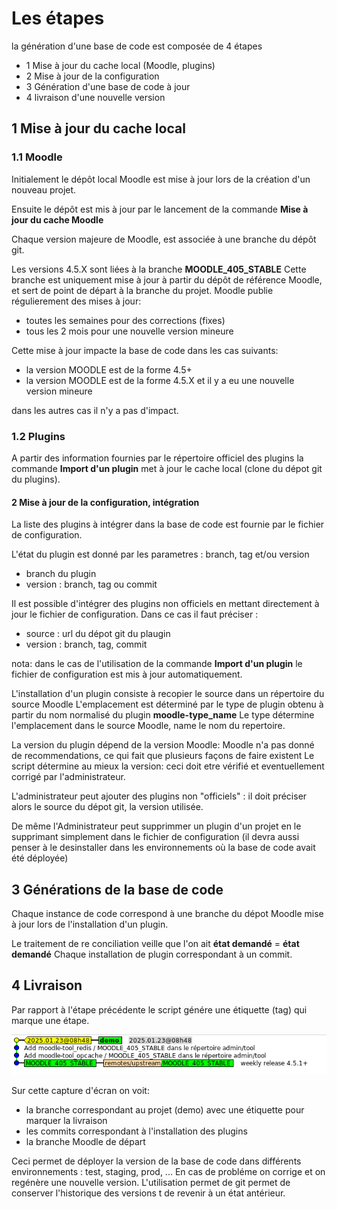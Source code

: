 # Les étapes

la génération d'une base de code  est composée de 4 étapes
- 1 Mise à jour du cache local (Moodle, plugins)
- 2 Mise à jour de la configuration 
- 3 Génération d'une base de code à jour 
- 4 livraison d'une nouvelle version 

## 1 Mise à jour du cache local

### 1.1 Moodle

Initialement le dépôt local Moodle est mise à jour lors de la création d'un nouveau projet.

Ensuite le dépôt est mis à jour par le lancement de la commande **Mise à jour du cache Moodle**

Chaque version majeure de Moodle, est associée à une branche du dépôt git.

Les versions 4.5.X sont liées à la branche **MOODLE_405_STABLE**
Cette branche est uniquement mise à jour à partir du dépôt de référence Moodle, et sert de point de départ à la branche du projet.
Moodle publie régulierement des mises à jour:
- toutes les semaines pour des corrections (fixes)
- tous les 2 mois pour une nouvelle version mineure

Cette mise à jour impacte la base de code dans les cas suivants:
- la version MOODLE est de la forme 4.5+
- la version MOODLE est de la forme 4.5.X et il y a eu une nouvelle version mineure


dans les autres cas il n'y a pas d'impact.


### 1.2 Plugins

A partir des information fournies par le répertoire officiel des plugins la commande **Import d'un plugin** met à jour le cache local (clone du dépot git du plugins).

#### 2 Mise à jour de la configuration, intégration

La liste des plugins à intégrer dans la base de code est fournie par le fichier de configuration.



L'état du plugin est donné par les parametres : branch, tag et/ou version
- branch du plugin
- version : branch, tag ou commit 


Il est possible d'intégrer des plugins non officiels en mettant directement à jour le fichier de configuration. 
Dans ce cas il faut préciser :
- source : url du dépot git du plaugin
- version : branch, tag, commit 

nota: dans le cas de l'utilisation de la commande **Import d'un plugin** le fichier de configuration est mis à jour automatiquement.

L'installation d'un plugin consiste à recopier le source dans un répertoire du source Moodle 
L'emplacement est déterminé par le type de plugin obtenu à partir du nom normalisé du plugin **moodle-type_name**
Le type détermine l'emplacement dans le source Moodle, name le nom du repertoire.

La version du plugin dépend de la version Moodle: Moodle n'a pas donné de recommendations, ce qui fait que plusieurs façons de faire existent
Le script détermine au mieux la version: ceci doit etre vérifié et eventuellement corrigé par l'administrateur.

L'administrateur peut ajouter des plugins non "officiels" : il doit préciser alors le source du dépot git, la version utilisée.

De même l'Administrateur peut supprimmer un plugin d'un projet en le supprimant simplement dans le fichier de configuration (il devra aussi penser à le desinstaller dans les environnements où la base de code avait été déployée)

## 3 Générations de la base de code

Chaque instance de code correspond à une branche du dépot Moodle mise à jour lors de l'installation d'un plugin.

Le traitement de re conciliation veille que l'on ait **état demandé** = **état demandé**
Chaque installation de plugin correspondant à un commit.

## 4 Livraison
 
Par rapport à l'étape précédente le script génére une étiquette (tag) qui marque une étape.

![ici](../pictures/Livraison_nouvelle_version.png)

Sur cette capture d'écran on voit:
- la branche correspondant au projet (demo) avec une étiquette pour marquer la livraison
- les commits correspondant à l'installation des plugins
- la branche Moodle de départ

Ceci permet de déployer la version de la base de code dans différents environnements : test, staging, prod, ...
En cas de probléme on corrige et on regénère une nouvelle version.
L'utilisation permet de git permet de conserver l'historique des versions t de revenir à un état antérieur.